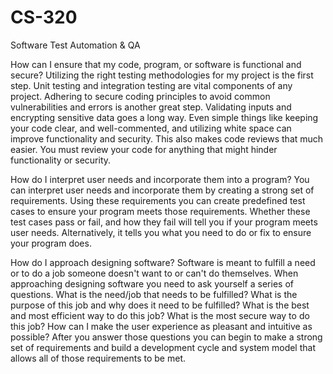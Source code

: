 # CS-320
Software Test Automation &amp; QA

How can I ensure that my code, program, or software is functional and secure?
  Utilizing the right testing methodologies for my project is the first step. Unit testing and integration testing are vital components of any project. Adhering to secure coding principles to avoid common vulnerabilities and errors is another great step. Validating inputs and encrypting sensitive data goes a long way. 
  Even simple things like keeping your code clear, and well-commented, and utilizing white space can improve functionality and security. This also makes code reviews that much easier. You must review your code for anything that might hinder functionality or security.

How do I interpret user needs and incorporate them into a program?
  You can interpret user needs and incorporate them by creating a strong set of requirements. Using these requirements you can create predefined test cases to ensure your program meets those requirements. Whether these test cases pass or fail, and how they fail will tell you if your program meets user needs. 
  Alternatively, it tells you what you need to do or fix to ensure your program does.

How do I approach designing software?
  Software is meant to fulfill a need or to do a job someone doesn't want to or can't do themselves. When approaching designing software you need to ask yourself a series of questions. What is the need/job that needs to be fulfilled? What is the purpose of this job and why does it need to be fulfilled? What is the best and most efficient way to do this job? What is the most secure way to do this job? How can I make the user experience as pleasant and intuitive as possible? After you answer those questions you can begin to make a strong set of requirements and build a development cycle and system model that allows all of those requirements to be met.
